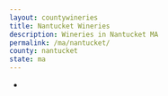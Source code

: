 ```yaml
---
layout: countywineries
title: Nantucket Wineries
description: Wineries in Nantucket MA
permalink: /ma/nantucket/
county: nantucket
state: ma
---
```

-
